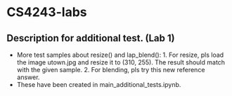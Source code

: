 # CS4243-labs

## Description for additional test. (Lab 1)
- More test samples about resize() and lap_blend(): 1. For resize, pls load the image utown.jpg and resize it to (310, 255). The result should match with the given sample. 2. For blending, pls try this new reference answer.
- These have been created in main_additional_tests.ipynb.
